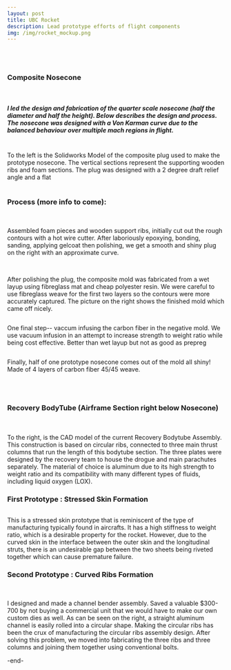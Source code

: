 ```yaml
---
layout: post
title: UBC Rocket 
description: Lead prototype efforts of flight components
img: /img/rocket_mockup.png
---
```

<div style="width=100%;">
<br/> <br/>
<h3> Composite Nosecone </h3>

<br/>
 <h5>I led the design and fabrication of the quarter scale nosecone (half the diameter and half the height). Below describes the design and process. The nosecone was designed with a Von Karman curve due to the balanced behaviour over multiple mach regions in flight.</h5> 
<br/>

<div class="img_row">
  <img class = "col two" src="{{ site.baseurl }}/img/comp_cad.png" alt="" title=""/> 
  <div class = "col one">To the left is the Solidworks Model of the composite plug used to make the prototype nosecone. The vertical sections represent the supporting wooden ribs and foam sections. The plug was designed with a 2 degree draft relief angle and a flat 
  </div>
</div>

<br/>
<div class = "row">
  <h3> Process (more info to come): </h3>
</div>

<div class = "img_row">
  <img class = "col half" src="{{ site.baseurl }}/img/comp_foam.JPG" alt="" title=" "/>
  <img class = "col half" src="{{ site.baseurl }}/img/comp_gelcoat.JPG" alt="" title=" "/>
</div>

<p> Assembled foam pieces and wooden support ribs, initially cut out the rough contours with a hot wire cutter. After laboriously epoxying, bonding, sanding, applying gelcoat then polishing, we get a smooth and shiny plug on the right with an approximate curve. </p>

<div class = "img_row">
  <img class = "col half" src="{{ site.baseurl }}/img/comp_fibreglass.JPG" alt="" title=" "/>
   <img class = "col half" src="{{ site.baseurl }}/img/comp_postpull.JPG" alt="" title=" "/>
</div>

<p> After polishing the plug, the composite mold was fabricated from a wet layup using fibreglass mat and cheap polyester resin. We were careful to use fibreglass weave for the first two layers so the contours were more accurately captured. The picture on the right shows the finished mold which came off nicely. </p>

<div class = "row">
  <img class = "col" src="{{ site.baseurl }}/img/comp_infusion.JPG" alt="" title=" "/>
  <p> One final step-- vaccum infusing the carbon fiber in the negative mold. We use vacuum infusion in an attempt to increase strength to weight ratio while being cost effective. Better than wet layup but not as good as prepreg</p>
</div>
<div class = "row">
  <img class = "col" src="{{ site.baseurl }}/img/comp_nosecone_outside.JPG" alt="" title=" "/>
  <p> Finally, half of one prototype nosecone comes out of the mold all shiny! Made of 4 layers of carbon fiber 45/45 weave. </p>
</div>

<br/><br/>

<h3> Recovery BodyTube (Airframe Section right below Nosecone) </h3>
<br/>
<br/>
<div class="row">
  <div class = "col half"> To the right, is the CAD model of the current Recovery Bodytube Assembly. This construction is based on circular ribs, connected to three main thrust columns that run the length of this bodytube section. The three plates were designed by the recovery team to house the drogue and main parachutes separately. The material of choice is aluminum due to its high strength to weight ratio and its compatibility with many different types of fluids, including liquid oxygen (LOX). </div>
  <img class = "col half" src="{{ site.baseurl }}/img/bt2.png" alt="" title=""/>
</div>

<h3> First Prototype : Stressed Skin Formation </h3>

<div class="img_row">
<!--   <img class = "col" src="{{ site.baseurl }}/img/pt_1_outside.JPG" alt="" title=""/>
 -->  <img class = "col" src="{{ site.baseurl }}/img/pt_1_inside_explanations2.JPG" alt="" title=" "/>
</div>
<div>
  <p> This is a stressed skin prototype that is reminiscent of the type of manufacturing typically found in aircrafts. It has a high stiffness to weight ratio, which is a desirable property for the rocket. However, due to the curved skin in the interface between the outer skin and the longitudinal struts, there is an undesirable gap between the two sheets being riveted together which can cause premature failure. </p>
</div>

<h3> Second Prototype : Curved Ribs Formation </h3>
<div class="img_row">
  <img class="col one" src="{{ site.baseurl }}/img/pt_cb_3.JPG" alt="" title=""/>
  <img class="coL two" src="{{ site.baseurl }}/img/pt_cb_4_explanations.JPG" alt="" title=""/>
</div>
<div>
   <p> I designed and made a channel bender assembly. Saved a valuable $300-700 by not buying a commercial unit that we would have to make our own custom dies as well. As can be seen on the right, a straight aluminum channel is easily rolled into a circular shape. Making the circular ribs has been the crux of manufacturing the circular ribs assembly design. After solving this problem, we moved into fabricating the three ribs and three columns and joining them together using conventional bolts. </p>
</div>

</div>
-end-
<br/><br/>